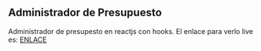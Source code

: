 ## Administrador de Presupuesto

Administrador de presupesto en reactjs con hooks. El enlace para verlo live es: [ENLACE](https://silly-mestorf-9940fa.netlify.app/)
